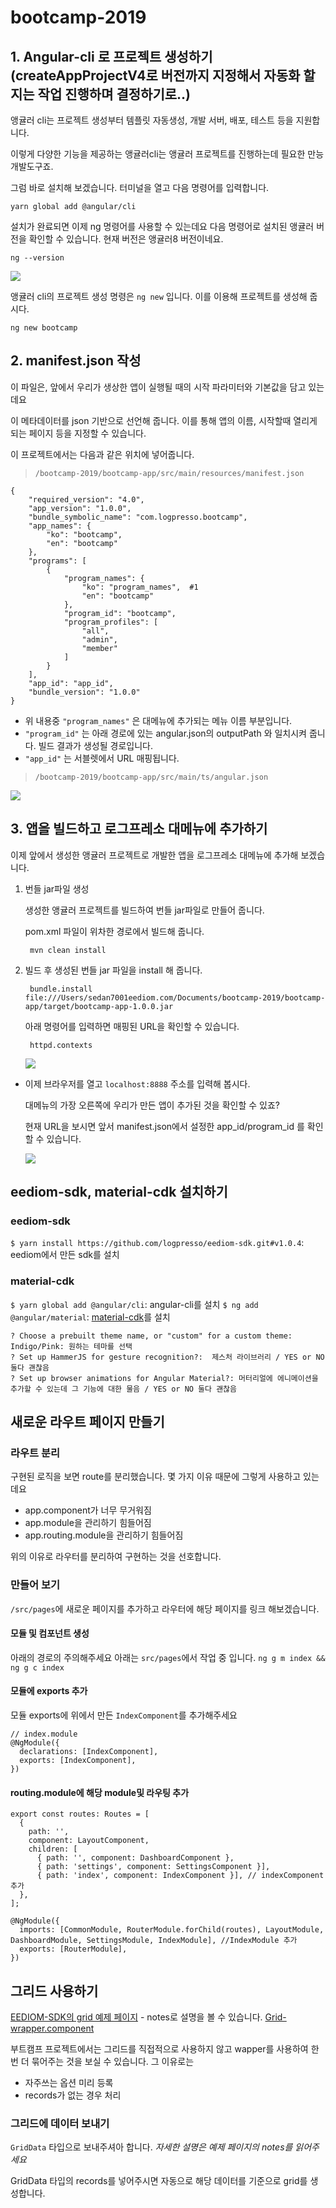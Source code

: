 # bootcamp-2019

## 1. Angular-cli 로 프로젝트 생성하기(createAppProjectV4로 버전까지 지정해서 자동화 할지는 작업 진행하며 결정하기로..)
앵귤러 cli는 프로젝트 생성부터 템플릿 자동생성, 개발 서버, 배포, 테스트 등을 지원합니다. 

이렇게 다양한 기능을 제공하는 앵귤러cli는 앵귤러 프로젝트를 진행하는데 필요한 만능 개발도구죠.

그럼 바로 설치해 보겠습니다. 터미널을 열고 다음 명령어를 입력합니다. 

	yarn global add @angular/cli

설치가 완료되면 이제 ng 명령어를 사용할 수 있는데요 다음 명령어로 설치된 앵귤러 버전을 확인할 수 있습니다. 현재 버전은 앵귤러8 버전이네요.

	ng --version


<img src="./image/angular-cli.png">

앵귤러 cli의 프로젝트 생성 명령은 `ng new` 입니다. 이를 이용해 프로젝트를 생성해 줍시다.

	ng new bootcamp

## 2. manifest.json 작성

이 파일은, 앞에서 우리가 생상한 앱이 실행될 때의 시작 파라미터와 기본값을 담고 있는데요

이 메타데이터를 json 기반으로 선언해 줍니다. 이를 통해 앱의 이름, 시작할때 열리게 되는 페이지 등을 지정할 수 있습니다. 
 
이 프로젝트에서는 다음과 같은 위치에 넣어줍니다.

>`/bootcamp-2019/bootcamp-app/src/main/resources/manifest.json`

```
{
	"required_version": "4.0",
	"app_version": "1.0.0",
	"bundle_symbolic_name": "com.logpresso.bootcamp",
	"app_names": {
		"ko": "bootcamp",
		"en": "bootcamp"
	},
	"programs": [
		{
			"program_names": {
				"ko": "program_names",  #1
				"en": "bootcamp"
			},
			"program_id": "bootcamp",
			"program_profiles": [
				"all",
				"admin",
				"member"
			]
		}
	],
	"app_id": "app_id",
	"bundle_version": "1.0.0"
}
```

- 위 내용중 `"program_names"` 은 대메뉴에 추가되는 메뉴 이름 부분입니다.
- `"program_id"` 는 아래 경로에 있는 angular.json의  outputPath 와 일치시켜 줍니다. 빌드 결과가 생성될 경로입니다.
- `"app_id"` 는 서블렛에서 URL 매핑됩니다. 
>`/bootcamp-2019/bootcamp-app/src/main/ts/angular.json`

<img src="./image/angular.png">

## 3. 앱을 빌드하고 로그프레소 대메뉴에 추가하기
이제 앞에서 생성한 앵귤러 프로젝트로 개발한 앱을 로그프레소 대메뉴에 추가해 보겠습니다.
1. 번들 jar파일 생성

	생성한 앵귤러 프로젝트를 빌드하여 번들 jar파일로 만들어 줍니다. 

	pom.xml 파일이 위차한 경로에서 빌드해 줍니다.

		mvn clean install

2. 빌드 후 생성된 번들 jar 파일을 install 해 줍니다.

		bundle.install file:///Users/sedan7001eediom.com/Documents/bootcamp-2019/bootcamp-app/target/bootcamp-app-1.0.0.jar


	아래 명령어를 입력하면 매핑된 URL을 확인할 수 있습니다.
	
		httpd.contexts

	<img src="./image/servlet.png">

- 이제 브라우저를 열고 `localhost:8888` 주소를 입력해 봅시다. 

	대메뉴의 가장 오른쪽에 우리가 만든 앱이 추가된 것을 확인할 수 있죠? 

	현재 URL을 보시면 앞서 manifest.json에서 설정한 app_id/program_id 를 확인할 수 있습니다.

	<img src="./image/add-menu.png">



## eediom-sdk, material-cdk 설치하기

### eediom-sdk

`$ yarn install https://github.com/logpresso/eediom-sdk.git#v1.0.4`: eediom에서 만든 sdk를 설치
 
### material-cdk

`$ yarn global add @angular/cli`: angular-cli를 설치
`$ ng add @angular/material`: [material-cdk](https://material.angular.io/guide/getting-started)를 설치

```
? Choose a prebuilt theme name, or "custom" for a custom theme: Indigo/Pink: 원하는 테마를 선택
? Set up HammerJS for gesture recognition?:  제스처 라이브러리 / YES or NO 둘다 괜찮음 
? Set up browser animations for Angular Material?: 머터리얼에 에니메이션을 추가할 수 있는데 그 기능에 대한 물음 / YES or NO 둘다 괜찮음
```

## 새로운 라우트 페이지 만들기

### 라우트 분리

구현된 로직을 보면 route를 분리했습니다. 몇 가지 이유 때문에 그렇게 사용하고 있는데요

- app.component가 너무 무거워짐
- app.module을 관리하기 힘들어짐
- app.routing.module을 관리하기 힘들어짐

위의 이유로 라우터를 분리하여 구현하는 것을 선호합니다.

### 만들어 보기

`/src/pages`에 새로운 페이지를 추가하고 라우터에 해당 페이지를 링크 해보겠습니다.

#### 모듈 및 컴포넌트 생성

아래의 경로의 주의해주세요 아래는 `src/pages`에서 작업 중 입니다.
`ng g m index && ng g c index`

#### 모듈에 exports 추가

모듈 exports에 위에서 만든 `IndexComponent`를 추가해주세요

```
// index.module
@NgModule({
  declarations: [IndexComponent],
  exports: [IndexComponent],
})
```

#### routing.module에 해당 module및 라우팅 추가

```
export const routes: Routes = [
  {
    path: '',
    component: LayoutComponent,
    children: [
      { path: '', component: DashboardComponent }, 
      { path: 'settings', component: SettingsComponent }],
      { path: 'index', component: IndexComponent }], // indexComponent 추가
  },
];

@NgModule({
  imports: [CommonModule, RouterModule.forChild(routes), LayoutModule, DashboardModule, SettingsModule, IndexModule], //IndexModule 추가
  exports: [RouterModule],
})
```

## 그리드 사용하기

[EEDIOM-SDK의 grid 예제 페이지](https://logpresso.github.io/eediom-sdk/?path=/story/grid-%EA%B7%B8%EB%A6%AC%EB%93%9C--plain) - notes로 설명을 볼 수 있습니다.
[Grid-wrapper.component](https://github.com/logpresso/bootcamp-2019/blob/master/bootcamp-app/src/main/ts/src/components/grid-wrapper/grid-wrapper.component.ts)

부트캠프 프로젝트에서는 그리드를 직접적으로 사용하지 않고 wapper를 사용하여 한번 더 묶어주는 것을 보실 수 있습니다. 그 이유로는

- 자주쓰는 옵션 미리 등록
- records가 없는 경우 처리

### 그리드에 데이터 보내기

`GridData` 타입으로 보내주셔아 합니다. *자세한 설명은 예제 페이지의 notes를 읽어주세요*

GridData 타입의 records를 넣어주시면 자동으로 해당 데이터를 기준으로 grid를 생성합니다.
